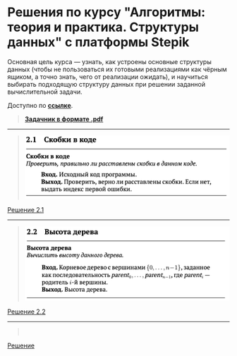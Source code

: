 # Решения по курсу "Алгоритмы: теория и практика. Структуры данных" с платформы Stepik
Основная цель курса — узнать, как устроены основные структуры данных (чтобы не пользоваться их готовыми реализациями как чёрным ящиком, а точно знать, чего от реализации ожидать), и научиться выбирать подходящую структуру данных при решении заданной вычислительной задачи.

Доступно по **[ссылке](https://stepik.org/course/1547/info)**.

>**[Задачник в формате .pdf](Tasks.pdf)**
_______________
>![2.1](img/2.1.png)

[Решение 2.1](2.1_Brackets_in_code/2.1_Brackets_in_code.go)
_____________________
>![2.2](img/2.2.png)

[Решение 2.2](2.2_Height_of_tree/2.2_Height_of_tree.go)
___________________________

>![]()

[Решение ]()

